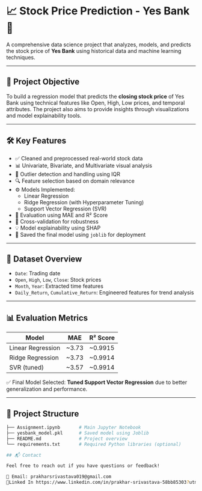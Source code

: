 # 📈 Stock Price Prediction - Yes Bank 🏦

A comprehensive data science project that analyzes, models, and predicts the stock price of **Yes Bank** using historical data and machine learning techniques.

---

## 📌 Project Objective

To build a regression model that predicts the **closing stock price** of Yes Bank using technical features like Open, High, Low prices, and temporal attributes. The project also aims to provide insights through visualizations and model explainability tools.

---

## 🛠️ Key Features

- ✅ Cleaned and preprocessed real-world stock data
- 📊 Univariate, Bivariate, and Multivariate visual analysis
- 🧹 Outlier detection and handling using IQR
- 🔍 Feature selection based on domain relevance
- ⚙️ Models Implemented:
  - Linear Regression
  - Ridge Regression (with Hyperparameter Tuning)
  - Support Vector Regression (SVR)
- 🧪 Evaluation using MAE and R² Score
- 🔄 Cross-validation for robustness
- 💡 Model explainability using SHAP
- 💾 Saved the final model using `joblib` for deployment

---

## 🧪 Dataset Overview

- `Date`: Trading date
- `Open`, `High`, `Low`, `Close`: Stock prices
- `Month`, `Year`: Extracted time features
- `Daily_Return`, `Cumulative_Return`: Engineered features for trend analysis

---

## 📊 Evaluation Metrics

| Model             | MAE        | R² Score   |
|------------------|------------|------------|
| Linear Regression | ~3.73      | ~0.9915    |
| Ridge Regression  | ~3.73      | ~0.9914    |
| SVR (tuned)       | ~3.57      | ~0.9914    |

✅ Final Model Selected: **Tuned Support Vector Regression** due to better generalization and performance.

---

## 📁 Project Structure

```bash
├── Assignment.ipynb       # Main Jupyter Notebook
├── yesbank_model.pkl      # Saved model using Joblib
├── README.md              # Project overview
└── requirements.txt       # Required Python libraries (optional)

## 📬 Contact

Feel free to reach out if you have questions or feedback!

📧 Email: prakharsrivastava019@gmail.com
🔗Linked In https://www.linkedin.com/in/prakhar-srivastava-58bb85303?utm_source=share&utm_campaign=share_via&utm_content=profile&utm_medium=android_app
